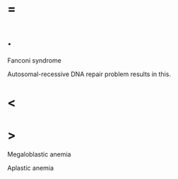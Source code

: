 # =

# .

Fanconi syndrome

Autosomal-recessive DNA repair problem results in this.

# <

# >

Megaloblastic anemia

Aplastic anemia

